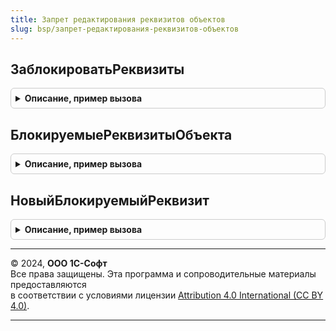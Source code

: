 ```yaml
---
title: Запрет редактирования реквизитов объектов
slug: bsp/запрет-редактирования-реквизитов-объектов
---
```



## ЗаблокироватьРеквизиты
<details style="margin: 1em 0; padding: 0.5em; border: 1px solid #ccc; border-radius: 6px;">

<summary style="font-weight: bold; cursor: pointer;">Описание, пример вызова</summary>

```bsl

// Принимает в качестве параметра форму объекта, к которому подключена подсистема,
//  и запрещает редактирование заданных реквизитов,
//  а также добавляет во "Все действия" команду для разрешения их редактирования.
//
// Параметры:
//  Форма - ФормаКлиентскогоПриложения
//        - РасширениеУправляемойФормыДляОбъектов - форма объекта, где:
//    * Объект - ДанныеФормыСтруктура
//             - СправочникОбъект
//             - ДокументОбъект
//    * Элементы - ВсеЭлементыФормы:
//        ** РазрешитьРедактированиеРеквизитовОбъекта - КнопкаФормы
//  ГруппаДляКнопкиЗапрета  - ГруппаФормы - переопределяет стандартное размещение
//                            кнопки запрета в форме объекта.
//  ЗаголовокКнопкиЗапрета  - Строка - заголовок кнопки. По умолчанию "Разрешить редактирование реквизитов".
//  Объект                  - Неопределено - взять объект из реквизита формы "Объект".
//                          - ДанныеФормыСтруктура - по типу объекта.
//                          - СправочникОбъект
//                          - ДокументОбъект
//
Процедура ЗаблокироватьРеквизиты(Форма, ГруппаДляКнопкиЗапрета = Неопределено, ЗаголовокКнопкиЗапрета = "", Экспорт
```

Пример вызова
```bsl
ЗапретРедактированияРеквизитовОбъектов.ЗаблокироватьРеквизиты(Форма, ГруппаДляКнопкиЗапрета, ЗаголовокКнопкиЗапрета, );
```
</details>

## БлокируемыеРеквизитыОбъекта
<details style="margin: 1em 0; padding: 0.5em; border: 1px solid #ccc; border-radius: 6px;">

<summary style="font-weight: bold; cursor: pointer;">Описание, пример вызова</summary>

```bsl

// Возвращает список реквизитов и табличных частей объекта, по которым установлен запрет редактирования.
//
// Параметры:
//  ИмяОбъекта - Строка - полное имя объекта метаданных.
//
// Возвращаемое значение:
//  Массив из Строка
//
Функция БлокируемыеРеквизитыОбъекта(ИмяОбъекта) Экспорт
```

Пример вызова
```bsl
Результат = ЗапретРедактированияРеквизитовОбъектов.БлокируемыеРеквизитыОбъекта(ИмяОбъекта) 
```
</details>

## НовыйБлокируемыйРеквизит
<details style="margin: 1em 0; padding: 0.5em; border: 1px solid #ccc; border-radius: 6px;">

<summary style="font-weight: bold; cursor: pointer;">Описание, пример вызова</summary>

```bsl

// Возвращает свойства нового расширенного описания блокируемого реквизита
// для использования в функциях ПолучитьБлокируемыеРеквизитыОбъекта модулей менеджеров объектов.
//
// Возвращаемое значение:
//  Структура:
//   * Имя - Строка - имя реквизита, например, "Объект.Автор", "ПриниматьВыручкуОбщейСуммой".
//                    Можно оставлять пустым для описания группы отдельно от реквизита.
//   * ЭлементыФормы - Массив из Строка - имена элементов формы, соответствующие реквизиту.
//        Требуется заполнить, когда их нельзя определить по пути элемента формы к имени реквизита,
//        например, "ПриниматьВыручкуОбщейСуммойПереключатель".
//   * Предупреждение - Строка - текст предупреждения о последствиях разблокировки, который выводится
//                       в форме разблокировки над реквизитом или группой реквизитов, если указана.
//   * Группа - Строка - имя группы реквизитов, которая используется в форме разблокировки.
//                       Не требуется заполнять, когда реквизит выводится отдельно.
//                       Не учитывается при вызове из группового изменения реквизитов, кроме ОбщаяНадпись.
//   * ПредставлениеГруппы - Строка - представление группы реквизитов, которое выводится в форме разблокировки.
//                       Не требуется заполнять, когда реквизит выводится отдельно.
//                       Не учитывается при вызове из группового изменения реквизитов, кроме ОбщаяНадпись.
//   * ПредупреждениеГруппы - Строка - текст предупреждения о последствиях разблокировки, который выводится
//                       в форме разблокировки только над группой реквизитов, если указана.
//   * Предупреждение - Строка - текст предупреждения о последствиях разблокировки, который выводится
//                       в форме разблокировки над реквизитом или группой реквизитов, если указана.
//
Функция НовыйБлокируемыйРеквизит() Экспорт
```

Пример вызова
```bsl
Результат = ЗапретРедактированияРеквизитовОбъектов.НовыйБлокируемыйРеквизит() 
```
</details>

---

© 2024, **ООО 1С-Софт**  
Все права защищены. Эта программа и сопроводительные материалы предоставляются  
в соответствии с условиями лицензии [Attribution 4.0 International (CC BY 4.0)](https://creativecommons.org/licenses/by/4.0/legalcode).

---
